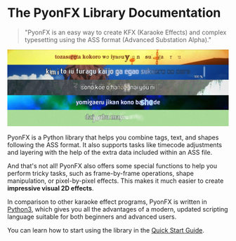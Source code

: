 # The PyonFX Library Documentation

> "PyonFX is an easy way to create KFX (Karaoke Effects) and complex typesetting using the ASS format (Advanced Substation Alpha)."

![Showcase of Effects doable with PyonFX](static/showcase.jpg)

PyonFX is a Python library that helps you combine tags, text, and shapes following the ASS format. It also supports tasks like timecode adjustments and layering with the help of the extra data included within an ASS file.

And that's not all! PyonFX also offers some special functions to help you perform tricky tasks, such as frame-by-frame operations, shape manipulation, or pixel-by-pixel effects. This makes it much easier to create **impressive visual 2D effects**.

In comparison to other karaoke effect programs, PyonFX is written in [Python3](https://www.python.org/), which gives you all the advantages of a modern, updated scripting language suitable for both beginners and advanced users.

You can learn how to start using the library in the [Quick Start Guide](quick%20start.md).
